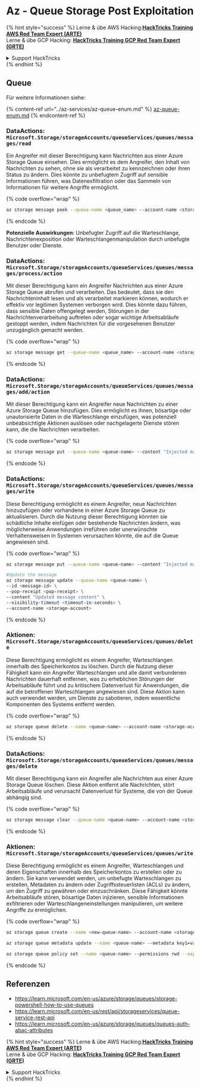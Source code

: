 # Az - Queue Storage Post Exploitation

{% hint style="success" %}
Lerne & übe AWS Hacking:<img src="../../../.gitbook/assets/image (1) (1) (1) (1).png" alt="" data-size="line">[**HackTricks Training AWS Red Team Expert (ARTE)**](https://training.hacktricks.xyz/courses/arte)<img src="../../../.gitbook/assets/image (1) (1) (1) (1).png" alt="" data-size="line">\
Lerne & übe GCP Hacking: <img src="../../../.gitbook/assets/image (2) (1).png" alt="" data-size="line">[**HackTricks Training GCP Red Team Expert (GRTE)**<img src="../../../.gitbook/assets/image (2) (1).png" alt="" data-size="line">](https://training.hacktricks.xyz/courses/grte)

<details>

<summary>Support HackTricks</summary>

* Überprüfe die [**Abonnementpläne**](https://github.com/sponsors/carlospolop)!
* **Tritt der** 💬 [**Discord-Gruppe**](https://discord.gg/hRep4RUj7f) oder der [**Telegram-Gruppe**](https://t.me/peass) bei oder **folge** uns auf **Twitter** 🐦 [**@hacktricks\_live**](https://twitter.com/hacktricks_live)**.**
* **Teile Hacking-Tricks, indem du PRs zu den** [**HackTricks**](https://github.com/carlospolop/hacktricks) und [**HackTricks Cloud**](https://github.com/carlospolop/hacktricks-cloud) GitHub-Repos einreichst.

</details>
{% endhint %}

## Queue

Für weitere Informationen siehe:

{% content-ref url="../az-services/az-queue-enum.md" %}
[az-queue-enum.md](../az-services/az-queue-enum.md)
{% endcontent-ref %}

### DataActions: `Microsoft.Storage/storageAccounts/queueServices/queues/messages/read`

Ein Angreifer mit dieser Berechtigung kann Nachrichten aus einer Azure Storage Queue einsehen. Dies ermöglicht es dem Angreifer, den Inhalt von Nachrichten zu sehen, ohne sie als verarbeitet zu kennzeichnen oder ihren Status zu ändern. Dies könnte zu unbefugtem Zugriff auf sensible Informationen führen, was Datenexfiltration oder das Sammeln von Informationen für weitere Angriffe ermöglicht. 

{% code overflow="wrap" %}
```bash
az storage message peek --queue-name <queue_name> --account-name <storage_account>
```
{% endcode %}

**Potenzielle Auswirkungen**: Unbefugter Zugriff auf die Warteschlange, Nachrichtenexposition oder Warteschlangenmanipulation durch unbefugte Benutzer oder Dienste.

### DataActions: `Microsoft.Storage/storageAccounts/queueServices/queues/messages/process/action`

Mit dieser Berechtigung kann ein Angreifer Nachrichten aus einer Azure Storage Queue abrufen und verarbeiten. Das bedeutet, dass sie den Nachrichteninhalt lesen und als verarbeitet markieren können, wodurch er effektiv vor legitimen Systemen verborgen wird. Dies könnte dazu führen, dass sensible Daten offengelegt werden, Störungen in der Nachrichtenverarbeitung auftreten oder sogar wichtige Arbeitsabläufe gestoppt werden, indem Nachrichten für die vorgesehenen Benutzer unzugänglich gemacht werden.

{% code overflow="wrap" %}
```bash
az storage message get --queue-name <queue_name> --account-name <storage_account>
```
{% endcode %}

### DataActions: `Microsoft.Storage/storageAccounts/queueServices/queues/messages/add/action`

Mit dieser Berechtigung kann ein Angreifer neue Nachrichten zu einer Azure Storage Queue hinzufügen. Dies ermöglicht es ihnen, bösartige oder unautorisierte Daten in die Warteschlange einzufügen, was potenziell unbeabsichtigte Aktionen auslösen oder nachgelagerte Dienste stören kann, die die Nachrichten verarbeiten.

{% code overflow="wrap" %}
```bash
az storage message put --queue-name <queue-name> --content "Injected malicious message" --account-name <storage-account>
```
{% endcode %}

### DataActions: `Microsoft.Storage/storageAccounts/queueServices/queues/messages/write`

Diese Berechtigung ermöglicht es einem Angreifer, neue Nachrichten hinzuzufügen oder vorhandene in einer Azure Storage Queue zu aktualisieren. Durch die Nutzung dieser Berechtigung könnten sie schädliche Inhalte einfügen oder bestehende Nachrichten ändern, was möglicherweise Anwendungen irreführen oder unerwünschte Verhaltensweisen in Systemen verursachen könnte, die auf die Queue angewiesen sind.

{% code overflow="wrap" %}
```bash
az storage message put --queue-name <queue-name> --content "Injected malicious message" --account-name <storage-account>

#Update the message
az storage message update --queue-name <queue-name> \
--id <message-id> \
--pop-receipt <pop-receipt> \
--content "Updated message content" \
--visibility-timeout <timeout-in-seconds> \
--account-name <storage-account>
```
{% endcode %}

### Aktionen: `Microsoft.Storage/storageAccounts/queueServices/queues/delete`

Diese Berechtigung ermöglicht es einem Angreifer, Warteschlangen innerhalb des Speicherkontos zu löschen. Durch die Nutzung dieser Fähigkeit kann ein Angreifer Warteschlangen und alle damit verbundenen Nachrichten dauerhaft entfernen, was zu erheblichen Störungen der Arbeitsabläufe führt und zu kritischem Datenverlust für Anwendungen, die auf die betroffenen Warteschlangen angewiesen sind. Diese Aktion kann auch verwendet werden, um Dienste zu sabotieren, indem wesentliche Komponenten des Systems entfernt werden.

{% code overflow="wrap" %}
```bash
az storage queue delete --name <queue-name> --account-name <storage-account>
```
{% endcode %}

### DataActions: `Microsoft.Storage/storageAccounts/queueServices/queues/messages/delete`

Mit dieser Berechtigung kann ein Angreifer alle Nachrichten aus einer Azure Storage Queue löschen. Diese Aktion entfernt alle Nachrichten, stört Arbeitsabläufe und verursacht Datenverlust für Systeme, die von der Queue abhängig sind.

{% code overflow="wrap" %}
```bash
az storage message clear --queue-name <queue-name> --account-name <storage-account>
```
{% endcode %}

### Aktionen: `Microsoft.Storage/storageAccounts/queueServices/queues/write`

Diese Berechtigung ermöglicht es einem Angreifer, Warteschlangen und deren Eigenschaften innerhalb des Speicherkontos zu erstellen oder zu ändern. Sie kann verwendet werden, um unbefugte Warteschlangen zu erstellen, Metadaten zu ändern oder Zugriffssteuerlisten (ACLs) zu ändern, um den Zugriff zu gewähren oder einzuschränken. Diese Fähigkeit könnte Arbeitsabläufe stören, bösartige Daten injizieren, sensible Informationen exfiltrieren oder Warteschlangeneinstellungen manipulieren, um weitere Angriffe zu ermöglichen.

{% code overflow="wrap" %}
```bash
az storage queue create --name <new-queue-name> --account-name <storage-account>

az storage queue metadata update --name <queue-name> --metadata key1=value1 key2=value2 --account-name <storage-account>

az storage queue policy set --name <queue-name> --permissions rwd --expiry 2024-12-31T23:59:59Z --account-name <storage-account>
```
{% endcode %}

## Referenzen

* https://learn.microsoft.com/en-us/azure/storage/queues/storage-powershell-how-to-use-queues
* https://learn.microsoft.com/en-us/rest/api/storageservices/queue-service-rest-api
* https://learn.microsoft.com/en-us/azure/storage/queues/queues-auth-abac-attributes

{% hint style="success" %}
Lerne & übe AWS Hacking:<img src="../../../.gitbook/assets/image (1) (1) (1) (1).png" alt="" data-size="line">[**HackTricks Training AWS Red Team Expert (ARTE)**](https://training.hacktricks.xyz/courses/arte)<img src="../../../.gitbook/assets/image (1) (1) (1) (1).png" alt="" data-size="line">\
Lerne & übe GCP Hacking: <img src="../../../.gitbook/assets/image (2) (1).png" alt="" data-size="line">[**HackTricks Training GCP Red Team Expert (GRTE)**<img src="../../../.gitbook/assets/image (2) (1).png" alt="" data-size="line">](https://training.hacktricks.xyz/courses/grte)

<details>

<summary>Support HackTricks</summary>

* Überprüfe die [**Abonnementpläne**](https://github.com/sponsors/carlospolop)!
* **Tritt der** 💬 [**Discord-Gruppe**](https://discord.gg/hRep4RUj7f) oder der [**Telegram-Gruppe**](https://t.me/peass) bei oder **folge** uns auf **Twitter** 🐦 [**@hacktricks\_live**](https://twitter.com/hacktricks_live)**.**
* **Teile Hacking-Tricks, indem du PRs zu den** [**HackTricks**](https://github.com/carlospolop/hacktricks) und [**HackTricks Cloud**](https://github.com/carlospolop/hacktricks-cloud) GitHub-Repos einreichst.

</details>
{% endhint %}
